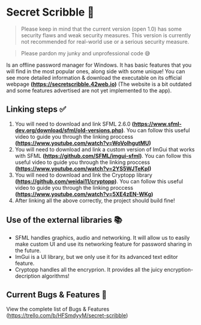 # Secret Scribble 🔐

> Please keep in mind that the current version (open 1.0) has some security flaws and weak security measures. This version is currently not recommended for real-world use or a serious security measure.

> Please pardon my junky and unprofessional code 😅

Is an offline password manager for Windows. It has basic features that you will find in the most popular ones, along side with some unique! You can see more detailed information & download the executable on its official webpage **(https://secretscribble.42web.io)** (The website is a bit outdated and some features advertised are not yet implemented to the app). 

## Linking steps ✅
1. You will need to download and link SFML 2.6.0 **(https://www.sfml-dev.org/download/sfml/old-versions.php)**. You can follow this useful video to guide you through the linking proccess **(https://www.youtube.com/watch?v=WoVoIhgutMU)**
2. You will need to download and link a custom version of ImGui that works with SFML **(https://github.com/SFML/imgui-sfml)**. You can follow this useful video to guide you through the linking proccess **(https://www.youtube.com/watch?v=2YS5WJTeKpI)**
3. You will need to download and link the Cryptopp library **(https://github.com/weidai11/cryptopp)**. You can follow this useful video to guide you through the linking proccess **(https://www.youtube.com/watch?v=5XE4zEN-WKg)**
4. After linking all the above correctly, the project should build fine!

## Use of the external libraries 📚
- SFML handles graphics, audio and networking. It will allow us to easily make custom UI and use its networking feature for password sharing in the future. 
- ImGui is a UI library, but we only use it for its advanced text editor feature.
- Cryptopp handles all the encryprion. It provides all the juicy encryption-decription algorithms!

## Current Bugs & Features 📃
View the complete list of Bugs & Features (https://trello.com/b/HFSmdyyM/secret-scribble)

